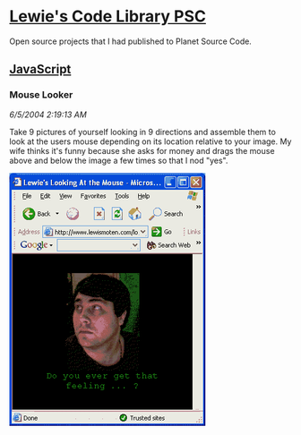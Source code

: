 # [Lewie's Code Library PSC](../../README.md)

Open source projects that I had published to Planet Source Code.

## [JavaScript](../README.md)

### Mouse Looker

*6/5/2004 2:19:13 AM*

Take 9 pictures of yourself looking in 9 directions and assemble them to look at the users mouse depending on its location relative to your image. My wife thinks it's funny because she asks for money and drags the mouse above and below the image a few times so that I nod "yes".

![Screenshot of Mouse Looker](./screenshot.gif)




